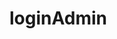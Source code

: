 <!--aska\                   semogayanggggggggggggggggggggggggggggggg69
saskasiaksiaskasikasikasiaiskasikas-->
# loginAdmin
